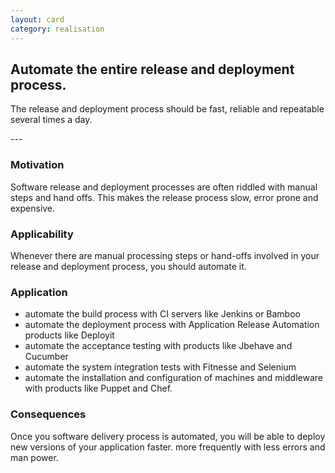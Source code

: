 ```yaml
---
layout: card
category: realisation
---
```

Automate the entire release and deployment process.
---
<p>The release and deployment process should be fast, reliable and repeatable several times a day.</p>
---

### Motivation

Software release and deployment processes are often riddled with manual steps and hand offs. This makes the release process slow, error prone and expensive.

### Applicability

Whenever there are manual processing steps or hand-offs involved in your release and deployment process, you should automate it.


### Application

* automate the build process with CI servers like Jenkins or Bamboo
* automate the deployment process with Application Release Automation products like Deployit
* automate the acceptance testing with products like Jbehave and Cucumber
* automate the system integration tests with Fitnesse and Selenium
* automate the installation and configuration of machines and middleware with products like Puppet and Chef.

### Consequences

Once you software delivery process is automated, you will be able to deploy new versions of your application faster. more frequently with less errors and man power.


